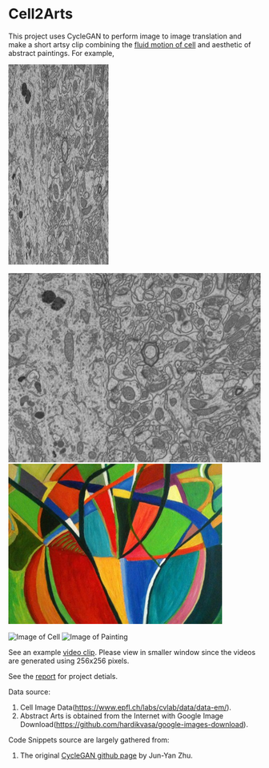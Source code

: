 # Cell2Arts
This project uses CycleGAN to perform image to image translation and make a short artsy clip combining the [fluid motion of cell](https://drive.google.com/file/d/1BMKixrCCqmxqJJ6VJxF7zu1KJyetjE2w/view?usp=sharing) and aesthetic of abstract paintings. For example,


<img src="https://github.com/Hazarre/Cell2Arts/blob/master/image/cell.jpg" width="200" height="400" />

![Image of Cell](https://github.com/Hazarre/Cell2Arts/blob/master/image/cell.jpg)
![Image of Painting](https://github.com/Hazarre/Cell2Arts/blob/master/image/arts.jpg)


![Image of Cell](https://drive.google.com/file/d/1Bp8lvru82lhfA7tNFbfmYO4dI_jyWLCT/view)
![Image of Painting](https://drive.google.com/file/d/1DWtix0irf8lDC4v_tIA_5ia2XSGfHoas/view)

See an example [video clip](https://drive.google.com/file/d/17Fp8pUerYc1iNXWxBsFtNVMZCc22Z5Vm/view?usp=sharing). Please view in smaller window since the videos are generated using 256x256 pixels.

See the [report](https://docs.google.com/document/d/1c-tMGg52UeaOi2xyilOuW7Vp3kLkTD1hvgQzjMHomK4/edit?usp=sharing) for project detials.

Data source: 
1. Cell Image Data(https://www.epfl.ch/labs/cvlab/data/data-em/).
2. Abstract Arts is obtained from the Internet with Google Image Download(https://github.com/hardikvasa/google-images-download). 

Code Snippets source are largely gathered from: 
1) The original [CycleGAN github page](https://github.com/junyanz/pytorch-CycleGAN-and-pix2pix/tree/master/) by Jun-Yan Zhu.
